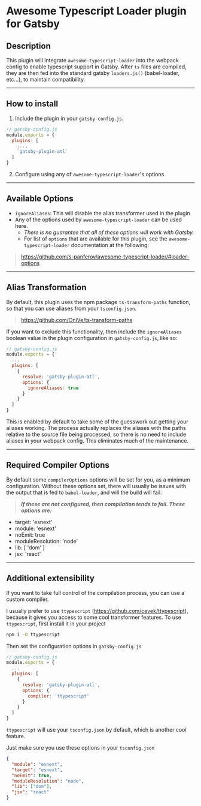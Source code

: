 # Awesome Typescript Loader plugin for Gatsby

## Description

This plugin will integrate `awesome-typescript-loader` into the webpack config
to enable typescript support in Gatsby.  After `ts` files are compiled, they are
then fed into the standard gatsby `loaders.js()` (babel-loader, etc...), to maintain
compatibility.

---

## How to install

1. Include the plugin in your `gatsby-config.js`.

```js
// gatsby-config.js
module.exports = {
  plugins: [
    ...,
    `gatsby-plugin-atl`
  ]
}
```

2. Configure using any of `awesome-typescript-loader`'s options

---

## Available Options

* `ignoreAliases`: This will disable the alias transformer used in the plugin
* Any of the options used by `awesome-typescript-loader` can be used here.
  * _There is no guarantee that all of these options will work with Gatsby._
  * For list of `options` that are available for this plugin, see the
`awesome-typescript-loader` documentation at the following:

> <https://github.com/s-panferov/awesome-typescript-loader/#loader-options>

---

## Alias Transformation

By default, this plugin uses the npm package `ts-transform-paths`
function, so that you can use aliases from your `tsconfig.json`.

> <https://github.com/OniVe/ts-transform-paths>

If you want to exclude this functionality, then include the `ignoreAliases` boolean
value in the plugin configuration in `gatsby-config.js`, like so:

```js
// gatsby-config.js
module.exports = {
  ...
  plugins: [
    {
      resolve: 'gatsby-plugin-atl',
      options: {
        ignoreAliases: true
      }
    }
  ]
}
```

This is enabled by default to take some of the guesswork out getting your aliases working.  The process actually replaces the aliases with the paths relative to the source file being processed, so there is no need to include aliases in your webpack config.  This eliminates much of the maintenance.

---

## Required Compiler Options

By default some `compilerOptions` options will be set for you, as a minimum configuration.  Without these options set, there will usually be issues with the output that is fed to `babel-loader`, and will the build will fail.

> _**If these are not configured, then compilation tends to fail.  These options are:**_

* target: 'esnext'
* module: 'esnext'
* noEmit: true
* moduleResolution: 'node'
* lib: [ 'dom' ]
* jsx: 'react'

---

## Additional extensibility

If you want to take full control of the compilation process, you can use a custom compiler.

I usually prefer to use `ttypescript` (<https://github.com/cevek/ttypescript>), because it gives you access to some cool transformer features.
To use `ttypescript`, first install it in your project

```sh
npm i -D ttypescript
```

Then set the configuration options in `gatsby-config.js`

```js
// gatsby-config.js
module.exports = {
  ...
  plugins: [
    {
      resolve: 'gatsby-plugin-atl',
      options: {
        compiler: 'ttypescript'
      }
    }
  ]
}
```

`ttypescript` will use your `tsconfig.json` by default, which is another cool feature.

Just make sure you use these options in your `tsconfig.json`

```json
{
  "module": "esnext",
  "target": "esnext",
  "noEmit": true,
  "moduleResolution": "node",
  "lib": ["dom"],
  "jsx": "react"
}
```
